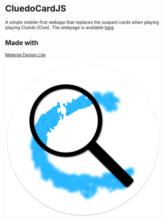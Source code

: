 # CluedoCardJS
A simple mobile-first webapp that replaces the suspect cards when playing playing Cluedo (Clue).
The webpage is available [here](https://co2p.github.io/CluedoCardJS/)

## Made with
[Material Design Lite](https://getmdl.io)

![](./favicon.png)
